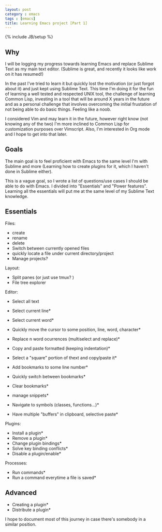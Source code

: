 ```yaml
---
layout: post
category : emacs
tags : [emacs]
title: Learning Emacs project [Part 1]
---
```

{% include JB/setup %}

## Why

I will be logging my progress towards learning Emacs and replace Sublime Text as my main text editor. (Sublime is great, and recently it looks like work on it has resumed!)

In the past I've tried to learn it but quickly lost the motivation (or just forgot about it) and just kept using Sublime Text. This time I'm doing it for the fun of learning a well tested and respected UNIX tool, the challenge of learning Common Lisp, investing in a tool that will be around X years in the future and as a personal challenge that involves overcoming the initial frustation of not being able to do basic things. Feeling like a noob.

I considered Vim and may learn it in the future, however right know (not knowing any of the two) I'm more inclined to Common Lisp for customization purposes over Vimscript. Also, I'm interested in Org mode and I hope to get into that later.


## Goals

The main goal is to feel proficient with Emacs to the same level I'm with Sublime and more (Learning how to create plugins for it, which I haven't done in Sublime either). 

This is a vague goal, so I wrote a list of questions/use cases I should be able to do with Emacs. I divided into "Essentials" and "Power features". Learning all the essentials will put me at the same level of my Sublime Text knowledge. 

## Essentials
Files:

* create
* rename
* delete
* Switch between currently opened files
* quickly locate a file under current directory/project
* Manage projects?

Layout:

* Split panes (or just use tmux? )
* File tree explorer


Editor:

* Select all text

* Select current line*

* Select current word*
* Quickly move the cursor to some position, line, word, character*
* Replace n word ocurrences (multiselect and replace)*
* Copy and paste formatted (keeping indentation)*
* Select a "square" portion of thext and copy/paste it*
* Add bookmarks to some line number*
* Quickly switch between bookmarks*
* Clear bookmarks*
* manage snippets*
* Navigate to symbols (classes, functions...)*
* Have multiple "buffers" in clipboard, selective paste*

Plugins:

* Install a plugin*
* Remove a plugin*
* Change plugin bindings*
* Solve key binding conflicts*
* Disable a plugin/enable*


Processes:

* Run commands*
* Run a command everytime a file is saved*


## Advanced
* Creating a plugin*
* Distribute a plugin*

I hope to document most of this journey in case there's somebody in a similar position.


